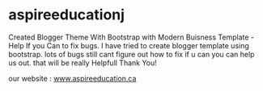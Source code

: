 # aspireeducationj
Created Blogger Theme With Bootstrap with Modern Buisness Template - Help If you Can to fix bugs.
I have tried to create blogger template using bootstrap. 
lots of bugs still cant figure out how to fix if u can you can help us out. that will be really Helpfull
Thank You!


our website : www.aspireeducation.ca
